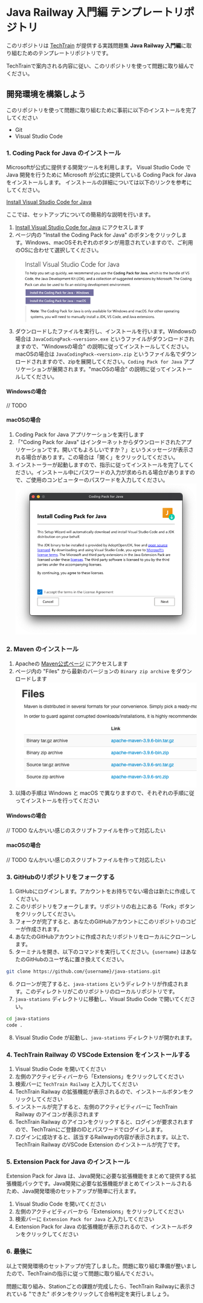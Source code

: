 # Java Railway 入門編 テンプレートリポジトリ

このリポジトリは [TechTrain](https://techtrain.dev) が提供する実践問題集 **Java Railway 入門編**に取り組むためのテンプレートリポジトリです。

TechTrainで案内される内容に従い、このリポジトリを使って問題に取り組んでください。


## 開発環境を構築しよう

このリポジトリを使って問題に取り組むために事前に以下のインストールを完了してください

- Git
- Visual Studio Code

### 1. Coding Pack for Java のインストール

Microsoftが公式に提供する開発ツールを利用します。
Visual Studio Code で Java 開発を行うために Microsoft が公式に提供している Coding Pack for Java をインストールします。
インストールの詳細については以下のリンクを参考にしてください。

[Install Visual Studio Code for Java](https://code.visualstudio.com/docs/languages/java#_install-visual-studio-code-for-java)

ここでは、セットアップについての簡易的な説明を行います。

1.  [Install Visual Studio Code for Java](https://code.visualstudio.com/docs/languages/java#_install-visual-studio-code-for-java) にアクセスします
2.  ページ内の "Install the Coding Pack for Java" のボタンをクリックします。Windows、macOSそれぞれのボタンが用意されていますので、ご利用のOSに合わせて選択してください。
  ![Install Coding Pack for Java Installation Button](assets/install_the_coding_pack_for_java.png)
3.  ダウンロードしたファイルを実行し、インストールを行います。Windowsの場合は `JavaCodingPack-<version>.exe` というファイルがダウンロードされますので、"Windowsの場合" の説明に従ってインストールしてください。macOSの場合は `JavaCodingPack-<version>.zip` というファイル名でダウンロードされますので、zipを展開してください。`Coding Pack for Java` アプリケーションが展開されます。"macOSの場合" の説明に従ってインストールしてください。


#### Windowsの場合

// TODO

#### macOSの場合

1. Coding Pack for Java アプリケーションを実行します
2. 「"Coding Pack for Java" はインターネットからダウンロードされたアプリケーションです。開いてもよろしいですか？」というメッセージが表示される場合があります。この場合は「開く」をクリックしてください。
3. インストーラーが起動しますので、指示に従ってインストールを完了してください。インストール中にパスワードの入力が求められる場合がありますので、ご使用のコンピューターのパスワードを入力してください。
   ![Coding Pack for Java インストーラー](/assets/macos_coding_pack_for_java_installation_step1.png)


### 2. Maven のインストール

1. Apacheの [Maven公式ページ](https://maven.apache.org/download.cgi) にアクセスします 
2. ページ内の "Files" から最新のバージョンの `Binary zip archive` をダウンロードします
![Maven - Files](assets/apache_maven_files_binary_archive.png)
3. 以降の手順は Windows と macOS で異なりますので、それぞれの手順に従ってインストールを行ってください

#### Windowsの場合

// TODO なんかいい感じのスクリプトファイルを作って対応したい

#### macOSの場合

// TODO なんかいい感じのスクリプトファイルを作って対応したい

### 3. GitHubのリポジトリをフォークする

1. GitHubにログインします。アカウントをお持ちでない場合は新たに作成してください。
2. このリポジトリをフォークします。リポジトリの右上にある「Fork」ボタンをクリックしてください。
3. フォークが完了すると、あなたのGitHubアカウントにこのリポジトリのコピーが作成されます。
4. あなたのGitHubアカウントに作成されたリポジトリをローカルにクローンします。
5. ターミナルを開き、以下のコマンドを実行してください。`{username}` はあなたのGitHubのユーザ名に置き換えてください。
  ```bash
  git clone https://github.com/{username}/java-stations.git
  ```
6. クローンが完了すると、`java-stations` というディレクトリが作成されます。このディレクトリがこのリポジトリのローカルリポジトリです。
7. `java-stations` ディレクトリに移動し、Visual Studio Code で開いてください。
  ```bash
  cd java-stations
  code .
  ```
8. Visual Studio Code が起動し、`java-stations` ディレクトリが開かれます。

### 4. TechTrain Railway の VSCode Extension をインストールする

1. Visual Studio Code を開いてください
2. 左側のアクティビティバーから「Extensions」をクリックしてください
3. 検索バーに `TechTrain Railway` と入力してください
4. TechTrain Railway の拡張機能が表示されるので、インストールボタンをクリックしてください
5. インストールが完了すると、左側のアクティビティバーに TechTrain Railway のアイコンが表示されます
6. TechTrain Railway のアイコンをクリックすると、ログインが要求されますので、TechTrainにご登録のIDとパスワードでログインします。
7. ログインに成功すると、該当するRailwayの内容が表示されます。以上で、TechTrain Railway のVSCode Extension のインストールが完了です。

### 5. Extension Pack for Java のインストール

Extension Pack for Java は、Java開発に必要な拡張機能をまとめて提供する拡張機能パックです。Java開発に必要な拡張機能がまとめてインストールされるため、Java開発環境のセットアップが簡単に行えます。

1. Visual Studio Code を開いてください
2. 左側のアクティビティバーから「Extensions」をクリックしてください
3. 検索バーに `Extension Pack for Java` と入力してください
4. Extension Pack for Java の拡張機能が表示されるので、インストールボタンをクリックしてください

### 6. 最後に

以上で開発環境のセットアップが完了しました。問題に取り組む準備が整いましたので、TechTrainの指示に従って問題に取り組んでください。

問題に取り組み、Stationごとの課題が完成したら、TechTrain Railwayに表示されている "できた" ボタンをクリックして合格判定を実行しましょう。
